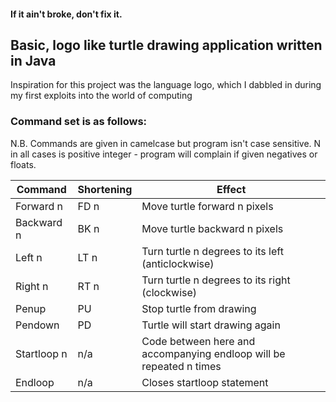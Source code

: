 #### If it ain't broke, don't fix it.

## Basic, logo like turtle drawing application written in Java
Inspiration for this project was the language logo, which I dabbled in during my first exploits into the world of computing

### Command set is as follows: 
  N.B. Commands are given in camelcase but program isn't case sensitive. N in all cases is positive integer - program will complain if given negatives or floats.

|Command |Shortening | Effect |
|------- | --------- | ------ |
|Forward n| FD n | Move turtle forward n pixels |
|Backward n| BK n | Move turtle backward n pixels |
|Left n | LT n | Turn turtle n degrees to its left (anticlockwise) |
|Right n | RT n | Turn turtle n degrees to its right (clockwise) |
|Penup | PU | Stop turtle from drawing |
|Pendown | PD | Turtle will start drawing again |
|Startloop n| n/a | Code between here and accompanying endloop will be repeated n times |
|Endloop | n/a | Closes startloop statement |                                                                                               
